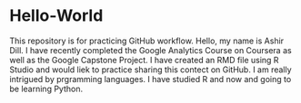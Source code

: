 # Hello-World
This repository is for practicing GitHub workflow.
Hello, my name is Ashir Dill. I have recently completed the Google Analytics Course on Coursera as well as the Google Capstone Project. I have created an RMD file using R Studio and would liek to practice sharing this contect on GitHub. I am really intrigued by prgramming languages. I have studied R and now and going to be learning Python. 
